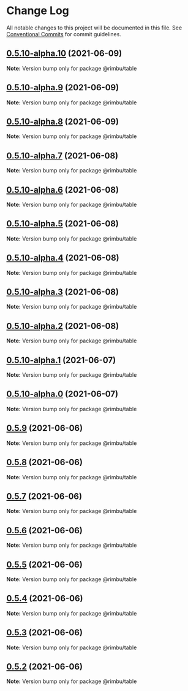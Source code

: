 # Change Log

All notable changes to this project will be documented in this file.
See [Conventional Commits](https://conventionalcommits.org) for commit guidelines.

## [0.5.10-alpha.10](https://github.com/rimbu-org/rimbu/compare/@rimbu/table@0.5.10-alpha.9...@rimbu/table@0.5.10-alpha.10) (2021-06-09)

**Note:** Version bump only for package @rimbu/table





## [0.5.10-alpha.9](https://github.com/rimbu-org/rimbu/compare/@rimbu/table@0.5.10-alpha.8...@rimbu/table@0.5.10-alpha.9) (2021-06-09)

**Note:** Version bump only for package @rimbu/table





## [0.5.10-alpha.8](https://github.com/rimbu-org/rimbu/compare/@rimbu/table@0.5.10-alpha.7...@rimbu/table@0.5.10-alpha.8) (2021-06-09)

**Note:** Version bump only for package @rimbu/table





## [0.5.10-alpha.7](https://github.com/rimbu-org/rimbu/compare/@rimbu/table@0.5.10-alpha.6...@rimbu/table@0.5.10-alpha.7) (2021-06-08)

**Note:** Version bump only for package @rimbu/table





## [0.5.10-alpha.6](https://github.com/rimbu-org/rimbu/compare/@rimbu/table@0.5.10-alpha.5...@rimbu/table@0.5.10-alpha.6) (2021-06-08)

**Note:** Version bump only for package @rimbu/table





## [0.5.10-alpha.5](https://github.com/rimbu-org/rimbu/compare/@rimbu/table@0.5.10-alpha.4...@rimbu/table@0.5.10-alpha.5) (2021-06-08)

**Note:** Version bump only for package @rimbu/table





## [0.5.10-alpha.4](https://github.com/rimbu-org/rimbu/compare/@rimbu/table@0.5.10-alpha.3...@rimbu/table@0.5.10-alpha.4) (2021-06-08)

**Note:** Version bump only for package @rimbu/table





## [0.5.10-alpha.3](https://github.com/rimbu-org/rimbu/compare/@rimbu/table@0.5.10-alpha.2...@rimbu/table@0.5.10-alpha.3) (2021-06-08)

**Note:** Version bump only for package @rimbu/table





## [0.5.10-alpha.2](https://github.com/rimbu-org/rimbu/compare/@rimbu/table@0.5.10-alpha.1...@rimbu/table@0.5.10-alpha.2) (2021-06-08)

**Note:** Version bump only for package @rimbu/table





## [0.5.10-alpha.1](https://github.com/rimbu-org/rimbu/compare/@rimbu/table@0.5.10-alpha.0...@rimbu/table@0.5.10-alpha.1) (2021-06-07)

**Note:** Version bump only for package @rimbu/table





## [0.5.10-alpha.0](https://github.com/rimbu-org/rimbu/compare/@rimbu/table@0.5.9...@rimbu/table@0.5.10-alpha.0) (2021-06-07)

**Note:** Version bump only for package @rimbu/table





## [0.5.9](https://github.com/rimbu-org/rimbu/compare/@rimbu/table@0.5.8...@rimbu/table@0.5.9) (2021-06-06)

**Note:** Version bump only for package @rimbu/table





## [0.5.8](https://github.com/rimbu-org/rimbu/compare/@rimbu/table@0.5.7...@rimbu/table@0.5.8) (2021-06-06)

**Note:** Version bump only for package @rimbu/table





## [0.5.7](https://github.com/rimbu-org/rimbu/compare/@rimbu/table@0.5.6...@rimbu/table@0.5.7) (2021-06-06)

**Note:** Version bump only for package @rimbu/table





## [0.5.6](https://github.com/rimbu-org/rimbu/compare/@rimbu/table@0.5.5...@rimbu/table@0.5.6) (2021-06-06)

**Note:** Version bump only for package @rimbu/table





## [0.5.5](https://github.com/rimbu-org/rimbu/compare/@rimbu/table@0.5.4...@rimbu/table@0.5.5) (2021-06-06)

**Note:** Version bump only for package @rimbu/table





## [0.5.4](https://github.com/rimbu-org/rimbu/compare/@rimbu/table@0.5.3...@rimbu/table@0.5.4) (2021-06-06)

**Note:** Version bump only for package @rimbu/table





## [0.5.3](https://github.com/rimbu-org/rimbu/compare/@rimbu/table@0.5.2...@rimbu/table@0.5.3) (2021-06-06)

**Note:** Version bump only for package @rimbu/table





## [0.5.2](https://github.com/rimbu-org/rimbu/compare/@rimbu/table@0.5.1...@rimbu/table@0.5.2) (2021-06-06)

**Note:** Version bump only for package @rimbu/table
